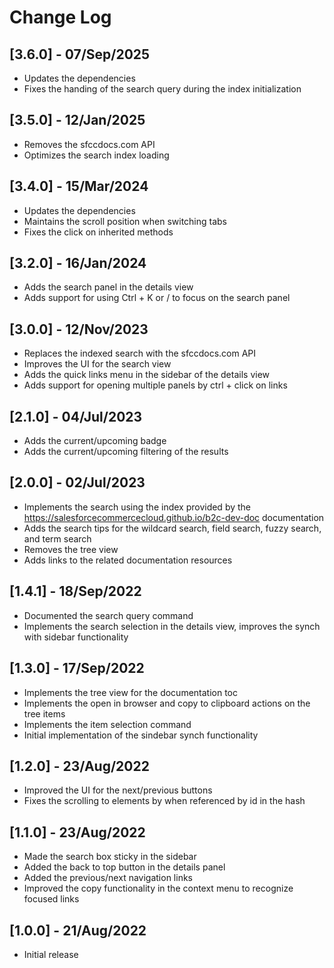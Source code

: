 # Change Log

## [3.6.0] - 07/Sep/2025

-   Updates the dependencies
-   Fixes the handing of the search query during the index initialization


## [3.5.0] - 12/Jan/2025

-   Removes the sfccdocs.com API
-   Optimizes the search index loading

## [3.4.0] - 15/Mar/2024

-   Updates the dependencies
-   Maintains the scroll position when switching tabs
-   Fixes the click on inherited methods

## [3.2.0] - 16/Jan/2024

-   Adds the search panel in the details view
-   Adds support for using <key>Ctrl</key> + <key>K</key> or <key>/</key> to focus on the search panel

## [3.0.0] - 12/Nov/2023

-   Replaces the indexed search with the sfccdocs.com API
-   Improves the UI for the search view
-   Adds the quick links menu in the sidebar of the details view
-   Adds support for opening multiple panels by <key>ctrl</key> + click on links

## [2.1.0] - 04/Jul/2023

-   Adds the current/upcoming badge
-   Adds the current/upcoming filtering of the results

## [2.0.0] - 02/Jul/2023

-   Implements the search using the index provided by the https://salesforcecommercecloud.github.io/b2c-dev-doc documentation
-   Adds the search tips for the wildcard search, field search, fuzzy search, and term search
-   Removes the tree view
-   Adds links to the related documentation resources

## [1.4.1] - 18/Sep/2022

-   Documented the search query command
-   Implements the search selection in the details view, improves the synch with sidebar functionality

## [1.3.0] - 17/Sep/2022

-   Implements the tree view for the documentation toc
-   Implements the open in browser and copy to clipboard actions on the tree items
-   Implements the item selection command
-   Initial implementation of the sindebar synch functionality

## [1.2.0] - 23/Aug/2022

-   Improved the UI for the next/previous buttons
-   Fixes the scrolling to elements by when referenced by id in the hash

## [1.1.0] - 23/Aug/2022

-   Made the search box sticky in the sidebar
-   Added the back to top button in the details panel
-   Added the previous/next navigation links
-   Improved the copy functionality in the context menu to recognize focused links

## [1.0.0] - 21/Aug/2022

-   Initial release
